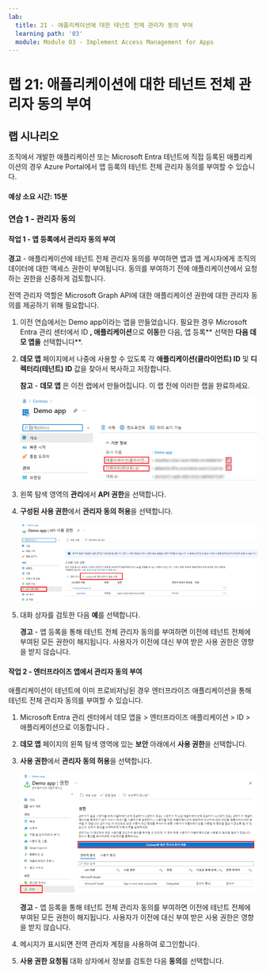 ```yaml
---
lab:
  title: 21 - 애플리케이션에 대한 테넌트 전체 관리자 동의 부여
  learning path: '03'
  module: Module 03 - Implement Access Management for Apps
---
```


# 랩 21: 애플리케이션에 대한 테넌트 전체 관리자 동의 부여

## 랩 시나리오

조직에서 개발한 애플리케이션 또는 Microsoft Entra 테넌트에 직접 등록된 애플리케이션의 경우 Azure Portal에서 앱 등록의 테넌트 전체 관리자 동의를 부여할 수 있습니다.

#### 예상 소요 시간: 15분

### 연습 1 - 관리자 동의

#### 작업 1 - 앱 등록에서 관리자 동의 부여

   **경고** - 애플리케이션에 테넌트 전체 관리자 동의를 부여하면 앱과 앱 게시자에게 조직의 데이터에 대한 액세스 권한이 부여됩니다. 동의를 부여하기 전에 애플리케이션에서 요청하는 권한을 신중하게 검토합니다.

전역 관리자 역할은 Microsoft Graph API에 대한 애플리케이션 권한에 대한 관리자 동의를 제공하기 위해 필요합니다.

1. 이전 연습에서는 Demo app이라는 앱을 만들었습니다. 필요한 경우 Microsoft Entra 관리 센터에서 ID **, 애플리케이션**으로 **이동**한 다음, 앱 등록** 선택한 **다음 데모 앱을** 선택합니다**.

2. **데모 앱** 페이지에서 나중에 사용할 수 있도록 각 **애플리케이션(클라이언트) ID** 및 **디렉터리(테넌트) ID** 값을 찾아서 복사하고 저장합니다.

    **참고** - **데모 앱** 은 이전 랩에서 만들어집니다. 이 랩 전에 이러한 랩을 완료하세요.

    ![디렉터리 ID가 강조 표시된 데모 앱 페이지를 보여 주는 화면 이미지](./media/lp3-mod3-demo-app-directory-id.png)

3. 왼쪽 탐색 영역의 **관리**에서 **API 권한**을 선택합니다.

4. **구성된 사용 권한**에서 **관리자 동의 허용**을 선택합니다.

    ![Contos에 대한 관리자 동의 허용이 강조 표시된 API 권한 페이지를 보여 주는 화면 이미지](./media/lp3-mod3-api-permissions-admin-consent.png)

5. 대화 상자를 검토한 다음 **예**를 선택합니다.

   **경고** - 앱 등록을 통해 테넌트 전체 관리자 동의를 부여하면 이전에 테넌트 전체에 부여된 모든 권한이 해지됩니다. 사용자가 이전에 대신 부여 받은 사용 권한은 영향을 받지 않습니다.

#### 작업 2 - 엔터프라이즈 앱에서 관리자 동의 부여

애플리케이션이 테넌트에 이미 프로비저닝된 경우 엔터프라이즈 애플리케이션을 통해 테넌트 전체 관리자 동의를 부여할 수 있습니다.

1. Microsoft Entra 관리 센터에서 데모 앱을 > 엔터프라이즈 애플리케이션 > ID > 애플리케이션으로 이동합니다 **.**

2. **데모 앱** 페이지의 왼쪽 탐색 영역에 있는 **보안** 아래에서 **사용 권한**을 선택합니다.

3. **사용 권한**에서 **관리자 동의 허용**을 선택합니다.

    ![Contos에 대한 관리자 동의 부여가 강조 표시된 Demo app 페이지를 보여 주는 화면 이미지](./media/lp3-mod3-grant-admin-consent-in-enterprise-app.png)

   **경고** - 앱 등록을 통해 테넌트 전체 관리자 동의를 부여하면 이전에 테넌트 전체에 부여된 모든 권한이 해지됩니다. 사용자가 이전에 대신 부여 받은 사용 권한은 영향을 받지 않습니다.

4. 메시지가 표시되면 전역 관리자 계정을 사용하여 로그인합니다.

5. **사용 권한 요청됨** 대화 상자에서 정보를 검토한 다음 **동의**를 선택합니다.
